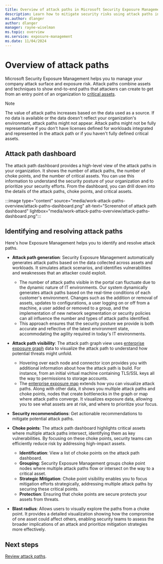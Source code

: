 ```yaml
---
title: Overview of attack paths in Microsoft Security Exposure Management
description: Learn how to mitigate security risks using attack paths in Microsoft Security Exposure Management.
ms.author: dlanger
author: dlanger
manager: rayne-wiselman
ms.topic: overview
ms.service: exposure-management
ms.date: 11/04/2024
---
```


# Overview of attack paths

Microsoft Security Exposure Management helps you to manage your company attack surface and exposure risk. Attack paths combine assets and techniques to show end-to-end paths that attackers can create to get from an entry point of an organization to [critical assets](critical-asset-management.md).

> [!NOTE]
> The value of attack paths increases based on the data used as a source. If no data is available or the data doesn't reflect your organization's environment, attack paths might not appear. Attack paths might not be fully representative if you don't have licenses defined for workloads integrated and represented in the attack path or if you haven't fully defined critical assets.

## Attack path dashboard

The attack path dashboard provides a high-level view of the attack paths in your organization. It shows the number of attack paths, the number of choke points, and the number of critical assets. You can use this information to understand the security posture of your organization and to prioritize your security efforts. From the dashboard, you can drill down into the details of the attack paths, choke points, and critical assets.

:::image type="content" source="media/work-attack-paths-overview/attack-paths-dashboard.png" alt-text="Screenshot of attack path dashboard" lightbox="media/work-attack-paths-overview/attack-paths-dashboard.png":::

## Identifying and resolving attack paths

Here's how Exposure Management helps you to identify and resolve attack paths.

- **Attack path generation**: Security Exposure Management automatically generates attack paths based on the data collected across assets and workloads. It simulates attack scenarios, and identifies vulnerabilities and weaknesses that an attacker could exploit.
  - The number of attack paths visible in the portal can fluctuate due to the dynamic nature of  IT environments. Our system dynamically generates attack paths based on the real-time conditions of each customer's environment. Changes such as the addition or removal of assets, updates to configurations, a user logging on or off from a machine, a user added or removed to a group, and the implementation of new network segmentation or security policies can all influence the number and types of attack paths identified. 
  - This approach ensures that the security posture we provide is both accurate and reflective of the latest environment state, accommodating the agility required in today's IT environments.
- **Attack path visibility**: The attack path graph view uses [enterprise exposure graph](cross-workload-attack-surfaces.md) data to visualize the attack path to understand how potential threats might unfold.
  - Hovering over each node and connector icon provides you with additional information about how the attack path is build. For instance, from an initial virtual machine containing TLS/SSL keys all the way to permissions to storage accounts.
  - The [enterprise exposure map](enterprise-exposure-map.md) extends how you can visualize attack paths. Along with other data, it shows you multiple attack paths and choke points, nodes that create bottlenecks in the graph or map where attack paths converge. It visualizes exposure data, allowing you to see what assets are at risk, and where to prioritize your focus.
- **Security recommendations**: Get actionable recommendations to mitigate potential attack paths.
- **Choke points**: The attack path dashboard highlights critical assets where multiple attack paths intersect, identifying them as key vulnerabilities. By focusing on these choke points, security teams can efficiently reduce risk by addressing high-impact assets.

  - **Identification**: View a list of choke points on the attack path dashboard.
  - **Grouping**: Security Exposure Management groups choke point nodes where multiple attack paths flow or intersect on the way to a critical asset.
  - **Strategic Mitigation**: Choke point visibility enables you to focus mitigation efforts strategically, addressing multiple attack paths by securing these critical points.
  - **Protection**: Ensuring that choke points are secure protects your assets from threats.
- **Blast radius**: Allows users to visually explore the paths from a choke point. It provides a detailed visualization showing how the compromise of one asset could affect others, enabling security teams to assess the broader implications of an attack and prioritize mitigation strategies more effectively.


## Next steps

[Review attack paths](review-attack-paths.md).
